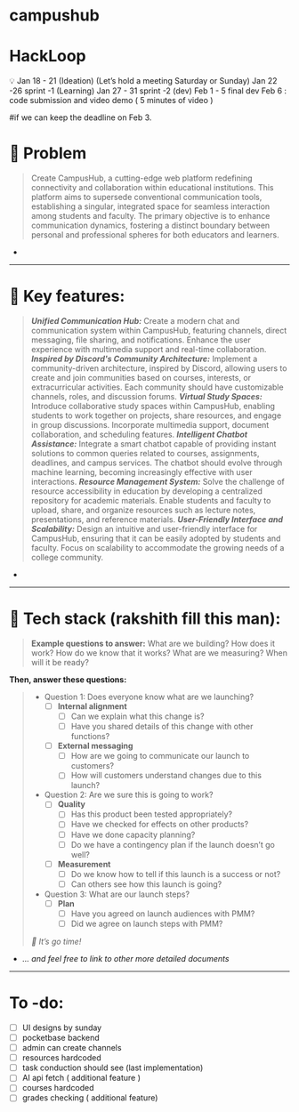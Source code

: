 # campushub
# HackLoop

<aside>
💡 Jan 18 - 21 (Ideation) (Let’s hold a meeting Saturday or Sunday)
Jan 22 -26 sprint -1 (Learning)
Jan 27 - 31 sprint -2 (dev)
Feb 1 - 5 final dev 
Feb 6 : code submission and video demo ( 5 minutes of video )

#if we can keep the deadline  on  Feb 3.

</aside>

# 👀 Problem

> Create CampusHub, a cutting-edge web platform redefining connectivity and collaboration within educational institutions. This platform aims to supersede conventional communication tools, establishing a singular, integrated space for seamless interaction among students and faculty. The primary objective is to enhance communication dynamics, fostering a distinct boundary between personal and professional spheres for both educators and learners.
> 
- 

---

# 💭 Key features:

> 
> 
> 
> ***Unified Communication Hub:***
> Create a modern chat and communication system within CampusHub, featuring channels,
> direct messaging, file sharing, and notifications. Enhance the user experience with
> multimedia support and real-time collaboration.
> ***Inspired by Discord's Community Architecture:***
> Implement a community-driven architecture, inspired by Discord, allowing users to create
> and join communities based on courses, interests, or extracurricular activities. Each
> community should have customizable channels, roles, and discussion forums.
> ***Virtual Study Spaces:***
> Introduce collaborative study spaces within CampusHub, enabling students to work together
> on projects, share resources, and engage in group discussions. Incorporate multimedia
> support, document collaboration, and scheduling features.
> ***Intelligent Chatbot Assistance:***
> Integrate a smart chatbot capable of providing instant solutions to common queries related to
> courses, assignments, deadlines, and campus services. The chatbot should evolve through
> machine learning, becoming increasingly effective with user interactions.
> ***Resource Management System:***
> Solve the challenge of resource accessibility in education by developing a centralized
> repository for academic materials. Enable students and faculty to upload, share, and
> organize resources such as lecture notes, presentations, and reference materials.
> ***User-Friendly Interface and Scalability:***
> Design an intuitive and user-friendly interface for CampusHub, ensuring that it can be easily
> adopted by students and faculty. Focus on scalability to accommodate the growing needs of
> a college community.
> 
- 

---

# 🛫 Tech stack (rakshith fill this man):

> **Example questions to answer:**
What are we building?  How does it work? How do we know that it works? What are we measuring? When will it be ready? 

**Then, answer these questions:**
> 
> - Question 1: Does everyone know what are we launching?
>     - [ ]  **Internal alignment**
>         - [ ]  Can we explain what this change is?
>         - [ ]  Have you shared details of this change with other functions?
>     - [ ]  **External messaging**
>         - [ ]  How are we going to communicate our launch to customers?
>         - [ ]  How will customers understand changes due to this launch?
> - Question 2: Are we sure this is going to work?
>     - [ ]  **Quality**
>         - [ ]  Has this product been tested appropriately?
>         - [ ]  Have we checked for effects on other products?
>         - [ ]  Have we done capacity planning?
>         - [ ]  Do we have a contingency plan if the launch doesn’t go well?
>     - [ ]  **Measurement**
>         - [ ]  Do we know how to tell if this launch is a success or not?
>         - [ ]  Can others see how this launch is going?
> - Question 3: What are our launch steps?
>     - [ ]  **Plan**
>         - [ ]  Have you agreed on launch audiences with PMM?
>         - [ ]  Did we agree on launch steps with PMM?
> 
> *🚀 It’s go time!*
> 
- *... and feel free to link to other more detailed documents*
****

# To -do:

- [ ]  UI designs by sunday
- [ ]  pocketbase backend
- [ ]  admin can create channels
- [ ]  resources hardcoded
- [ ]  task conduction should see (last implementation)
- [ ]  AI  api fetch ( additional feature )
- [ ]  courses hardcoded
- [ ]  grades checking ( additional feature)
